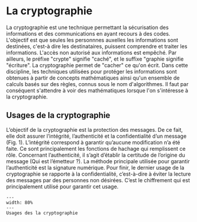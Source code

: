 # La cryptographie 

La cryptographie est une technique permettant la sécurisation des informations et des communications en ayant recours à des codes. L'objectif est que seules les personnnes auxelles les informations sont destinées, c'est-à dire les destinataires, puissent comprendre et traiter les informations. L'accès non autorisé aux informations est empêché. Par ailleurs, le préfixe "crypte" signifie "caché", et le suffixe "graphie signifie "écriture". La cryptographie permet de "cacher" ce qu'on écrit. Dans cette discipline, les techniques utilisées pour protéger les informations sont obtenues à partir de concepts mathématiques ainsi qu'un ensemble de calculs basés sur des règles, connus sous le nom d'algorithmes. Il faut par conséquent s'attendre à voir des mathématiques lorsque l'on s'intéresse à la cryptographie.


## Usages de la cryptographie
L’objectif de la cryptographie est la protection des messages. De ce fait, elle doit assurer l’intégrité, l’authenticité et la confidentialité d’un message (Fig. 1). L’intégrité correspond à garantir qu’aucune modification n’a été faite. Ce sont principalement les fonctions de hachage qui remplissent ce rôle. Concernant l’authenticité, il s’agit d’établir la certitude de l’origine du message (Qui est l’émetteur ?). La méthode principale utilisée pour garantir l’authenticité est la signature numérique. Pour finir, le dernier usage de la cryptographie se rapporte à la confidentialité, c’est-à-dire à éviter la lecture des messages par des personnes non désirées. C’est le chiffrement qui est principalement utilisé pour garantir cet usage.

```{figure} figures/usages_cryptographie.png
---
width: 80%
---
Usages des la cryptographie
```
